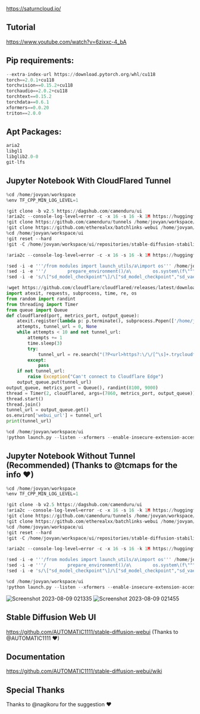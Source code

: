 https://saturncloud.io/

## Tutorial
https://www.youtube.com/watch?v=6zixxc-4_bA

## Pip requirements:
```py
--extra-index-url https://download.pytorch.org/whl/cu118
torch==2.0.1+cu118
torchvision==0.15.2+cu118
torchaudio==2.0.2+cu118
torchtext==0.15.2
torchdata==0.6.1
xformers==0.0.20
triton==2.0.0
```

## Apt Packages:
```py
aria2
libgl1
libglib2.0-0
git-lfs
```

## Jupyter Notebook With CloudFlared Tunnel
```py
%cd /home/jovyan/workspace
%env TF_CPP_MIN_LOG_LEVEL=1

!git clone -b v2.5 https://dagshub.com/camenduru/ui
!aria2c --console-log-level=error -c -x 16 -s 16 -k 1M https://huggingface.co/embed/upscale/resolve/main/4x-UltraSharp.pth -d /home/jovyan/workspace/ui/models/ESRGAN -o 4x-UltraSharp.pth
!git clone https://github.com/camenduru/tunnels /home/jovyan/workspace/ui/extensions/tunnels
!git clone https://github.com/etherealxx/batchlinks-webui /home/jovyan/workspace/ui/extensions/batchlinks-webui
%cd /home/jovyan/workspace/ui
!git reset --hard
!git -C /home/jovyan/workspace/ui/repositories/stable-diffusion-stability-ai reset --hard

!aria2c --console-log-level=error -c -x 16 -s 16 -k 1M https://huggingface.co/ckpt/CyberRealistic/resolve/main/cyberrealistic_v32.safetensors -d /home/jovyan/workspace/ui/models/Stable-diffusion -o cyberrealistic_v32.safetensors

!sed -i -e '''/from modules import launch_utils/a\import os''' /home/jovyan/workspace/ui/launch.py
!sed -i -e '''/        prepare_environment()/a\        os.system\(f\"""sed -i -e ''\"s/dict()))/dict())).cuda()/g\"'' /home/jovyan/workspace/ui/repositories/stable-diffusion-stability-ai/ldm/util.py""")''' /home/jovyan/workspace/ui/launch.py
!sed -i -e 's/\["sd_model_checkpoint"\]/\["sd_model_checkpoint","sd_vae","CLIP_stop_at_last_layers"\]/g' /home/jovyan/workspace/ui/modules/shared.py

!wget https://github.com/cloudflare/cloudflared/releases/latest/download/cloudflared-linux-amd64 -O /home/jovyan/workspace/cloudflared-linux-amd64 && chmod 777 /home/jovyan/workspace/cloudflared-linux-amd64
import atexit, requests, subprocess, time, re, os
from random import randint
from threading import Timer
from queue import Queue
def cloudflared(port, metrics_port, output_queue):
    atexit.register(lambda p: p.terminate(), subprocess.Popen(['/home/jovyan/workspace/cloudflared-linux-amd64', 'tunnel', '--url', f'http://127.0.0.1:{port}', '--metrics', f'127.0.0.1:{metrics_port}'], stdout=subprocess.DEVNULL, stderr=subprocess.STDOUT))
    attempts, tunnel_url = 0, None
    while attempts < 10 and not tunnel_url:
        attempts += 1
        time.sleep(3)
        try:
            tunnel_url = re.search("(?P<url>https?:\/\/[^\s]+.trycloudflare.com)", requests.get(f'http://127.0.0.1:{metrics_port}/metrics').text).group("url")
        except:
            pass
    if not tunnel_url:
        raise Exception("Can't connect to Cloudflare Edge")
    output_queue.put(tunnel_url)
output_queue, metrics_port = Queue(), randint(8100, 9000)
thread = Timer(2, cloudflared, args=(7860, metrics_port, output_queue))
thread.start()
thread.join()
tunnel_url = output_queue.get()
os.environ['webui_url'] = tunnel_url
print(tunnel_url)

%cd /home/jovyan/workspace/ui
!python launch.py --listen --xformers --enable-insecure-extension-access --theme dark --gradio-queue --disable-safe-unpickle
```

## Jupyter Notebook Without Tunnel (Recommended) (Thanks to @tcmaps for the info ❤)
```py
%cd /home/jovyan/workspace
%env TF_CPP_MIN_LOG_LEVEL=1

!git clone -b v2.5 https://dagshub.com/camenduru/ui
!aria2c --console-log-level=error -c -x 16 -s 16 -k 1M https://huggingface.co/embed/upscale/resolve/main/4x-UltraSharp.pth -d /home/jovyan/workspace/ui/models/ESRGAN -o 4x-UltraSharp.pth
!git clone https://github.com/camenduru/tunnels /home/jovyan/workspace/ui/extensions/tunnels
!git clone https://github.com/etherealxx/batchlinks-webui /home/jovyan/workspace/ui/extensions/batchlinks-webui
%cd /home/jovyan/workspace/ui
!git reset --hard
!git -C /home/jovyan/workspace/ui/repositories/stable-diffusion-stability-ai reset --hard

!aria2c --console-log-level=error -c -x 16 -s 16 -k 1M https://huggingface.co/ckpt/CyberRealistic/resolve/main/cyberrealistic_v32.safetensors -d /home/jovyan/workspace/ui/models/Stable-diffusion -o cyberrealistic_v32.safetensors

!sed -i -e '''/from modules import launch_utils/a\import os''' /home/jovyan/workspace/ui/launch.py
!sed -i -e '''/        prepare_environment()/a\        os.system\(f\"""sed -i -e ''\"s/dict()))/dict())).cuda()/g\"'' /home/jovyan/workspace/ui/repositories/stable-diffusion-stability-ai/ldm/util.py""")''' /home/jovyan/workspace/ui/launch.py
!sed -i -e 's/\["sd_model_checkpoint"\]/\["sd_model_checkpoint","sd_vae","CLIP_stop_at_last_layers"\]/g' /home/jovyan/workspace/ui/modules/shared.py

%cd /home/jovyan/workspace/ui
!python launch.py --listen --xformers --enable-insecure-extension-access --theme dark --gradio-queue --disable-safe-unpickle --port 8000
```
![Screenshot 2023-08-09 021335](https://github.com/camenduru/stable-diffusion-webui-saturncloud/assets/54370274/51c35f0d-1f98-4227-b72a-03643edc1c4d)
![Screenshot 2023-08-09 021455](https://github.com/camenduru/stable-diffusion-webui-saturncloud/assets/54370274/10e001b9-397c-45b6-851d-b4dc67612ee9)

## Stable Diffusion Web UI
https://github.com/AUTOMATIC1111/stable-diffusion-webui (Thanks to @AUTOMATIC1111 ❤)

## Documentation
https://github.com/AUTOMATIC1111/stable-diffusion-webui/wiki

## Special Thanks
Thanks to @nagikoru for the suggestion ❤
